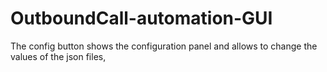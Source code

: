 # OutboundCall-automation-GUI
The config button shows the configuration panel and allows to change the  values of the json files,
